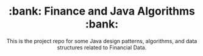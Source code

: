 <h1 align="center">:bank: Finance and Java Algorithms :bank:
</h1>

<p align="center">This is the project repo for some Java design patterns, algorithms, and data structures related to Financial Data.</p>

